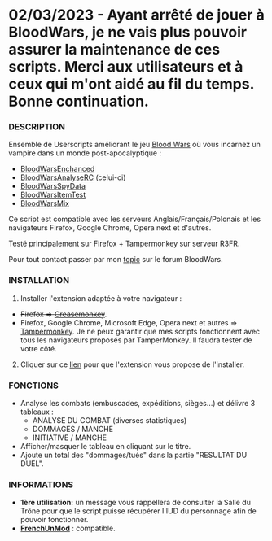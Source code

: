 # 02/03/2023 - Ayant arrêté de jouer à BloodWars, je ne vais plus pouvoir assurer la maintenance de ces scripts. Merci aux utilisateurs et à ceux qui m'ont aidé au fil du temps. Bonne continuation.

### DESCRIPTION

Ensemble de Userscripts améliorant le jeu [Blood Wars](http://www.fr.bloodwars.net) où vous incarnez un vampire dans un monde post-apocalyptique :
* [BloodWarsEnchanced](https://github.com/Ecilam/BloodWarsEnhanced)
* [BloodWarsAnalyseRC](https://github.com/Ecilam/BloodWarsAnalyseRC) (celui-ci)
* [BloodWarsSpyData](https://github.com/Ecilam/BloodWarsSpyData)
* [BloodWarsItemTest](https://github.com/Ecilam/BloodWarsItemTest)
* [BloodWarsMix](https://github.com/Ecilam/BloodWarsMix)

Ce script est compatible avec les serveurs Anglais/Français/Polonais et les navigateurs Firefox, Google Chrome, Opera next et d'autres.

Testé principalement sur Firefox + Tampermonkey sur serveur R3FR.

Pour tout contact passer par mon [topic](http://forum.fr.bloodwars.net/index.php?page=Thread&threadID=247180) sur le forum BloodWars.


### INSTALLATION

1. Installer l'extension adaptée à votre navigateur :
  * <s>Firefox => [Greasemonkey](https://addons.mozilla.org/fr/firefox/addon/greasemonkey/)</s>.
  * Firefox, Google Chrome, Microsoft Edge, Opera next et autres => [Tampermonkey](http://tampermonkey.net/). Je ne peux garantir que mes scripts fonctionnent avec tous les navigateurs proposés par TamperMonkey. Il faudra tester de votre côté.
2. Cliquer sur ce [lien](https://raw.githubusercontent.com/Ecilam/BloodWarsAnalyseRC/master/BloodWarsAnalyseRC@bwarc.user.js) pour que l'extension vous propose de l'installer.


### FONCTIONS

* Analyse les combats (embuscades, expéditions, sièges...) et délivre 3 tableaux :
	- ANALYSE DU COMBAT (diverses statistiques)
	- DOMMAGES / MANCHE
	- INITIATIVE / MANCHE
* Afficher/masquer le tableau en cliquant sur le titre.
* Ajoute un total des "dommages/tués" dans la partie "RESULTAT DU DUEL".

### INFORMATIONS

* **1ère utilisation:** un message vous rappellera de consulter la Salle du Trône pour que le script puisse récupérer l'IUD du personnage afin de pouvoir fonctionner.
* **[FrenchUnMod](https://greasyfork.org/scripts/2158-frenchunmod)** : compatible.
